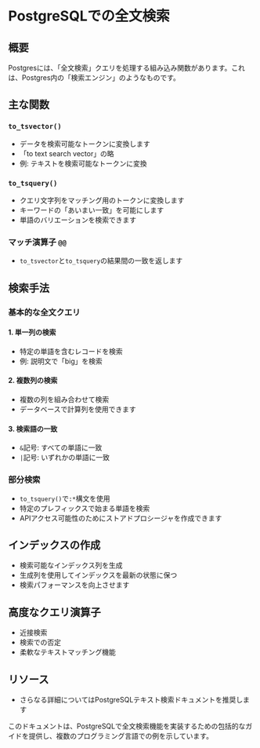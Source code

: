 # PostgreSQLでの全文検索

## 概要

Postgresには、「全文検索」クエリを処理する組み込み関数があります。これは、Postgres内の「検索エンジン」のようなものです。

## 主な関数

### `to_tsvector()`

- データを検索可能なトークンに変換します
- 「to text search vector」の略
- 例: テキストを検索可能なトークンに変換

### `to_tsquery()`

- クエリ文字列をマッチング用のトークンに変換します
- キーワードの「あいまい一致」を可能にします
- 単語のバリエーションを検索できます

### マッチ演算子 `@@`

- `to_tsvector`と`to_tsquery`の結果間の一致を返します

## 検索手法

### 基本的な全文クエリ

#### 1. 単一列の検索
- 特定の単語を含むレコードを検索
- 例: 説明文で「big」を検索

#### 2. 複数列の検索
- 複数の列を組み合わせて検索
- データベースで計算列を使用できます

#### 3. 検索語の一致
- `&`記号: すべての単語に一致
- `|`記号: いずれかの単語に一致

### 部分検索

- `to_tsquery()`で`:*`構文を使用
- 特定のプレフィックスで始まる単語を検索
- APIアクセス可能性のためにストアドプロシージャを作成できます

## インデックスの作成

- 検索可能なインデックス列を生成
- 生成列を使用してインデックスを最新の状態に保つ
- 検索パフォーマンスを向上させます

## 高度なクエリ演算子

- 近接検索
- 検索での否定
- 柔軟なテキストマッチング機能

## リソース

- さらなる詳細についてはPostgreSQLテキスト検索ドキュメントを推奨します

このドキュメントは、PostgreSQLで全文検索機能を実装するための包括的なガイドを提供し、複数のプログラミング言語での例を示しています。
